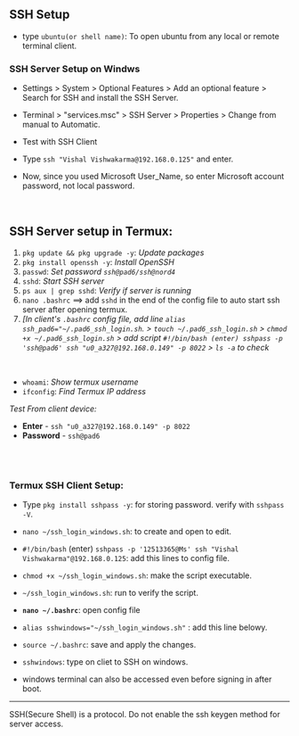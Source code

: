 
## SSH Setup
- type `ubuntu(or shell name)`: To open ubuntu from any local or remote terminal client.

### SSH Server Setup on Windws
- Settings > System > Optional Features > Add an optional feature > Search for SSH and install the SSH Server.
- Terminal > "services.msc" > SSH Server > Properties > Change from manual to Automatic.

- Test with SSH Client
- Type `ssh "Vishal Vishwakarma@192.168.0.125"` and enter.
- Now, since you used Microsoft User_Name, so enter Microsoft account password, not local password.

<br>



 ## SSH Server setup in Termux:
 1. `pkg update && pkg upgrade -y`: _Update packages_
 2. `pkg install openssh -y`: _Install OpenSSH_
 3. `passwd`: _Set password `ssh@pad6/ssh@nord4`_
 4. `sshd`: _Start SSH server_
 5. `ps aux | grep sshd`: _Verify if server is running_ 
 5. `nano .bashrc` ==> add `sshd` in the end of the config file to auto start ssh server after opening termux.
 6. _[In client's `.bashrc` config file, add  line `alias ssh_pad6="~/.pad6_ssh_login.sh`. > `touch ~/.pad6_ssh_login.sh` > `chmod +x ~/.pad6_ssh_login.sh` > add script `#!/bin/bash (enter) sshpass -p 'ssh@pad6' ssh "u0_a327@192.168.0.149" -p 8022` > `ls -a` to check_

<br>

- `whoami`: _Show termux username_
- `ifconfig`: _Find Termux IP address_

_Test From client device:_
- **Enter** - `ssh "u0_a327@192.168.0.149" -p 8022`
- **Password** - `ssh@pad6`

<br>
<br>

### Termux SSH Client Setup:
- Type `pkg install sshpass -y`: for storing password. verify with `sshpass -V`.
- `nano ~/ssh_login_windows.sh`: to create and open to edit.
- `#!/bin/bash` (enter) `sshpass -p '12513365@Ms' ssh "Vishal Vishwakarma"@192.168.0.125`: add this lines to config file.
- `chmod +x ~/ssh_login_windows.sh`: make the script executable.
- `~/ssh_login_windows.sh`: run to verify the script.

- **`nano ~/.bashrc`**: open config file
- `alias sshwindows="~/ssh_login_windows.sh"` : add this line belowy.
- `source ~/.bashrc`: save and apply the changes.
- `sshwindows`: type on cliet to SSH on windows. 


- windows terminal can also be accessed even before signing in after boot.

---

SSH(Secure Shell) is a protocol. Do not enable the ssh keygen method for server access.


